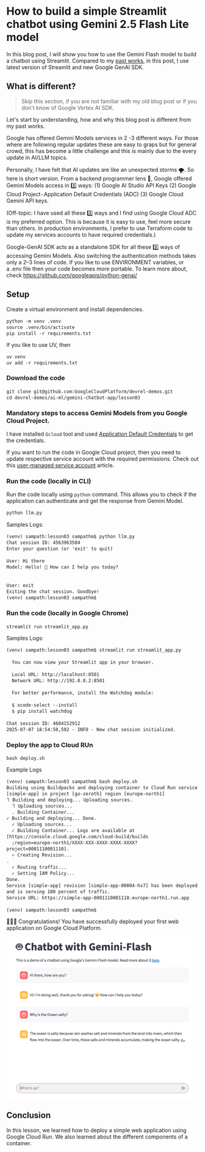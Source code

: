 # How to build a simple Streamlit chatbot using Gemini 2.5 Flash Lite model

In this blog post, I will show you how to use the Gemini Flash model to build a chatbot using Streamlit.
Compared to my [past works](https://medium.com/google-cloud/how-to-deploy-your-streamlit-web-app-to-google-cloud-run-with-ease-c9f044aabc12),
in this post, I use latest version of Streamlit and new Google GenAI SDK.

## What is different?

> Skip this section, if you are not familiar with my old blog post or if you don't know of Google Vertex AI SDK.

Let's start by understanding, how and why this blog post is different from my past works.

Google has offered Gemini Models services in 2 -3 different ways. For those where are following regular updates these are easy to graps but for general crowd, this has become a little challenge and this is mainly due to the every update in AI/LLM topics.

Personally, I have felt that AI updates are like an unexpected storms 🌪️. So here is short version. From a backend programmer lens 🧐, Google offered Gemini Models access in 3️⃣ ways: (1) Google AI Studio API Keys (2) Google Cloud Project - Application Default Credentials (ADC) (3) Google Cloud Gemini API keys.

(Off-topic: I have used all these 3️⃣ ways and I find using Google Cloud ADC is my preferred option. This is because it is easy to use, feel more secure than others. In production environments, I prefer to use Terraform code to update my services accounts to have required credentials.)

Google-GenAI SDK acts as a standalone SDK for all these 3️⃣ ways of accessing Gemini Models. Also switching the authentication methods takes only a 2–3 lines of code. If you like to use ENVIRONMENT variables, or a .env file then your code becomes more portable. To learn more about, check https://github.com/googleapis/python-genai/

## Setup

Create a virtual environment and install dependencies.

```shell
python -m venv .venv
source .venv/bin/activate
pip install -r requirements.txt
```

If you like to use UV, then

```shell
uv venv
uv add -r requirements.txt
```

### Download the code

```shell
git clone git@github.com:GoogleCloudPlatform/devrel-demos.git
cd devrel-demos/ai-ml/gemini-chatbot-app/lesson03 
```

### Mandatory steps to access Gemini Models from you Google Cloud Project.

I have installed `Gcloud` tool and used [Application Default Credentials](https://cloud.google.com/docs/authentication/application-default-credentials) to get the credentials.

If you want to run the code in Google Cloud project, then you need to update respective service account with the required permissions. Check out this [user-managed service account](https://cloud.google.com/docs/authentication/set-up-adc-attached-service-account) article.

### Run the code (locally in CLI)

Run the code locally using `python` command. This allows you to check if the application can authenticate and get the response from Gemini Model.

```bash
python llm.py
```

Samples Logs:
```logs
(venv) sampath:lesson03 sampathm$ python llm.py 
Chat session ID: 4563963584
Enter your question (or 'exit' to quit)

User: Hi there
Model: Hello! 👋 How can I help you today?


User: exit
Exiting the chat session. Goodbye!
(venv) sampath:lesson03 sampathm$
```

### Run the code (locally in Google Chrome)

```shell
streamlit run streamlit_app.py
```

Samples Logs:
```logs
(venv) sampath:lesson03 sampathm$ streamlit run streamlit_app.py

  You can now view your Streamlit app in your browser.

  Local URL: http://localhost:8501
  Network URL: http://192.0.0.2:8501

  For better performance, install the Watchdog module:

  $ xcode-select --install
  $ pip install watchdog
            
Chat session ID: 4604152912
2025-07-07 18:54:50,592 - INFO - New chat session initialized.
```

### Deploy the app to Cloud RUn

```shell
bash deploy.sh
```

Example Logs

```logs
(venv) sampath:lesson03 sampathm$ bash deploy.sh 
Building using Buildpacks and deploying container to Cloud Run service [simple-app] in project [go-zeroth] region [europe-north1]
⠹ Building and deploying... Uploading sources.                                                      
  ⠹ Uploading sources...                                                                            
  . Building Container...                                                                           
✓ Building and deploying... Done.                                                                   
  ✓ Uploading sources...                                                                            
  ✓ Building Container... Logs are available at [https://console.cloud.google.com/cloud-build/builds
  ;region=europe-north1/XXXX-XXX-XXXX-XXXX-XXXX?project=0001110001110].                 
  ✓ Creating Revision...                                                                            .
  ✓ Routing traffic...                                                                              
  ✓ Setting IAM Policy...                                                                           
Done.                                                                                               
Service [simple-app] revision [simple-app-00004-hs7] has been deployed and is serving 100 percent of traffic.
Service URL: https://simple-app-0001110001110.europe-north1.run.app

(venv) sampath:lesson03 sampathm$ 
```

🎉👏🎊 Congratulations! You have successfully deployed your first web application on Google Cloud Platform.


![Image](streamlit-chatbot.png)

## Conclusion
In this lesson, we learned how to deploy a simple web application using Google Cloud Run. We also learned about the different components of a container.

